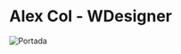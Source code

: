 # Alex Col - WDesigner

![Portada]([https://github.com/wdesigner-co/wdesigner.github.io/blob/main/img/20231015_1357122.gif](https://github.com/wdesigner-co/practicas/blob/main/Landing%20Page/20231015_135843_0000.png)https://github.com/wdesigner-co/practicas/blob/main/Landing%20Page/20231015_135843_0000.png)


